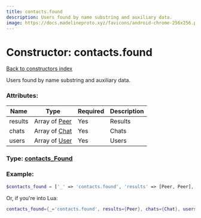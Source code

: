 ```yaml
---
title: contacts.found
description: Users found by name substring and auxiliary data.
image: https://docs.madelineproto.xyz/favicons/android-chrome-256x256.png
---
```

# Constructor: contacts.found  
[Back to constructors index](index.md)



Users found by name substring and auxiliary data.

### Attributes:

| Name     |    Type       | Required | Description |
|----------|---------------|----------|-------------|
|results|Array of [Peer](../types/Peer.md) | Yes|Results|
|chats|Array of [Chat](../types/Chat.md) | Yes|Chats|
|users|Array of [User](../types/User.md) | Yes|Users|



### Type: [contacts\_Found](../types/contacts_Found.md)


### Example:

```php
$contacts_found = ['_' => 'contacts.found', 'results' => [Peer, Peer], 'chats' => [Chat, Chat], 'users' => [User, User]];
```  


Or, if you're into Lua:

```lua
contacts_found={_='contacts.found', results={Peer}, chats={Chat}, users={User}}

```



